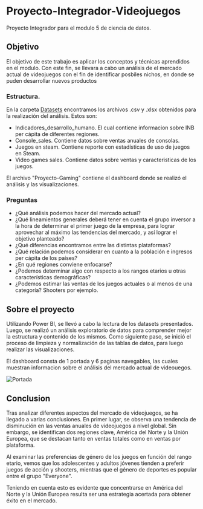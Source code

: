# Proyecto-Integrador-Videojuegos
Proyecto Integrador para el modulo 5 de ciencia de datos.


## Objetivo

El objetivo de este trabajo es aplicar los conceptos y técnicas aprendidos en el modulo. Con este fin, se llevara a cabo un análisis de el mercado actual de videojuegos con el fin de identificar posbiles nichos, en donde se puden desarrollar nuevos productos

### Estructura.

En la carpeta [Datasets](https://github.com/pablongrs/Proyecto-Integrador-Videojuegos/tree/main/Datasets) encontramos los archivos .csv y .xlsx obtenidos para la realización del análisis. Estos son:
- Indicadores_desarrollo_humano. El cual contiene informacion sobre INB per cápita de diferentes regiones.
- Console_sales. Contiene datos sobre ventas anuales de consolas.
- Juegos en steam. Contiene reporte con estadísticas de uso de juegos en Steam.
- Video games sales. Contiene datos sobre ventas y caracteristicas de los juegos.

El archivo "Proyecto-Gaming" contiene el dashboard donde se realizó el análisis y las visualizaciones.

### Preguntas

- ¿Qué análisis podemos hacer del mercado actual?
- ¿Qué lineamientos generales deberá tener en cuenta el grupo inversor a la hora de determinar el primer juego de la empresa, para lograr aprovechar al máximo las tendencias del mercado, y así lograr el objetivo planteado?
- ¿Qué diferencias encontramos entre las distintas plataformas?
- ¿Qué relación podemos considerar en cuanto a la población e ingresos per cápita de los países?
- ¿En qué regiones conviene enfocarse?
- ¿Podemos determinar algo con respecto a los rangos etarios u otras características demográficas?
- ¿Podemos estimar las ventas de los juegos actuales o al menos de una categoría? Shooters por ejemplo.

## Sobre el proyecto

Utilizando Power BI, se llevó a cabo la lectura de los datasets presentados. Luego, se realizó un análisis exploratorio de datos para comprender mejor la estructura y contenido de los mismos. Como siguiente paso, se inició el proceso de limpieza y normalización de las tablas de datos, para luego realizar las visualizaciones.

El dashboard consta de 1 portada y 6 paginas navegables, las cuales muestran informacion sobre el análisis del mercado actual de videouegos.

![Portada](https://github.com/pablongrs/Proyecto-Integrador-Videojuegos/blob/main/Portada.jpg)

## Conclusion

Tras analizar diferentes aspectos del mercado de videojuegos, se ha llegado a varias conclusiones. En primer lugar, se observa una tendencia de disminución en las ventas anuales de videojuegos a nivel global. Sin embargo, se identifican dos regiones clave, América del Norte y la Unión Europea, que se destacan tanto en ventas totales como en ventas por plataforma.

Al examinar las preferencias de género de los juegos en función del rango etario, vemos que los adolescentes y adultos jóvenes tienden a preferir juegos de acción y shooters, mientras que el género de deportes es popular entre el grupo "Everyone".

Teniendo en cuenta esto es evidente que concentrarse en América del Norte y la Unión Europea resulta ser una estrategia acertada para obtener éxito en el mercado.
